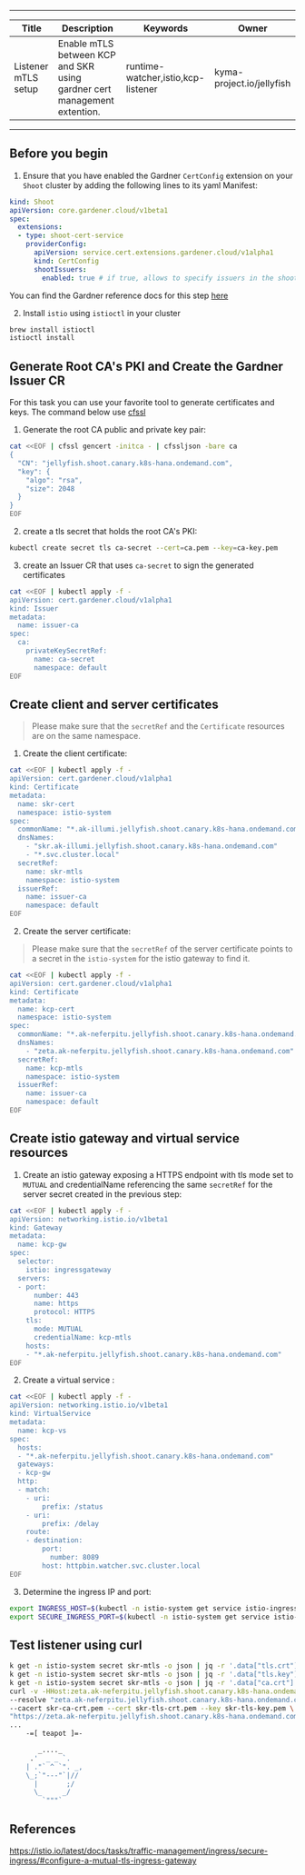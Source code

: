 
---

| Title  | Description  |  Keywords | Owner  |
| ------------ | ------------ | ------------ | ------------ |
| Listener mTLS setup  | Enable mTLS between KCP and SKR using gardner cert management extention.   |  runtime-watcher,istio,kcp-listener | kyma-project.io/jellyfish   |

---

## Before you begin

1. Ensure that you have enabled the Gardner `CertConfig` extension on your `Shoot` cluster by adding the following lines to its yaml Manifest:
```yaml
kind: Shoot
apiVersion: core.gardener.cloud/v1beta1
spec:
  extensions:
  - type: shoot-cert-service
    providerConfig:
      apiVersion: service.cert.extensions.gardener.cloud/v1alpha1
      kind: CertConfig
      shootIssuers:
        enabled: true # if true, allows to specify issuers in the shoot cluster
```
You can find the Gardner reference docs for this step [here](https://github.com/gardener/gardener-extension-shoot-cert-service/blob/47292b079fc3ea3e4014781a661957b067c0a007/docs/usage/custom_shoot_issuer.md?plain=1#L53-L71)

2. Install `istio` using `istioctl` in your cluster
```sh
brew install istioctl
istioctl install
```

## Generate Root CA's PKI and Create the Gardner Issuer CR

For this task you can use your favorite tool to generate certificates and keys. The command below use [cfssl](https://github.com/cloudflare/cfssl)

1. Generate the root CA public and private key pair:
```sh
cat <<EOF | cfssl gencert -initca - | cfssljson -bare ca
{
  "CN": "jellyfish.shoot.canary.k8s-hana.ondemand.com",
  "key": {
    "algo": "rsa",
    "size": 2048
  }
}
EOF
```
2. create a tls secret that holds the root CA's PKI:
```sh
kubectl create secret tls ca-secret --cert=ca.pem --key=ca-key.pem
```
3. create an Issuer CR that uses `ca-secret` to sign the generated certificates
```sh
cat <<EOF | kubectl apply -f -
apiVersion: cert.gardener.cloud/v1alpha1
kind: Issuer
metadata:
  name: issuer-ca
spec:
  ca:
    privateKeySecretRef:
      name: ca-secret
      namespace: default
EOF
```

## Create client and server certificates

> Please make sure that the `secretRef` and the `Certificate` resources are on the same namespace.

1. Create the client certificate:

```sh
cat <<EOF | kubectl apply -f -
apiVersion: cert.gardener.cloud/v1alpha1
kind: Certificate
metadata:
  name: skr-cert
  namespace: istio-system
spec:
  commonName: "*.ak-illumi.jellyfish.shoot.canary.k8s-hana.ondemand.com"
  dnsNames:
    - "skr.ak-illumi.jellyfish.shoot.canary.k8s-hana.ondemand.com"
    - "*.svc.cluster.local"
  secretRef:
    name: skr-mtls
    namespace: istio-system
  issuerRef:
    name: issuer-ca
    namespace: default
EOF
```

2. Create the server certificate:

> Please make sure that the `secretRef` of the server certificate points to a secret in the `istio-system` for the istio gateway to find it.

```sh
cat <<EOF | kubectl apply -f -
apiVersion: cert.gardener.cloud/v1alpha1
kind: Certificate
metadata:
  name: kcp-cert
  namespace: istio-system
spec:
  commonName: "*.ak-neferpitu.jellyfish.shoot.canary.k8s-hana.ondemand.com"
  dnsNames:
    - "zeta.ak-neferpitu.jellyfish.shoot.canary.k8s-hana.ondemand.com"
  secretRef:
    name: kcp-mtls
    namespace: istio-system
  issuerRef:
    name: issuer-ca
    namespace: default
EOF
```
<!-- TODO: deploy listener sample -->

## Create istio gateway and virtual service resources

1. Create an istio gateway exposing a HTTPS endpoint with tls mode set to `MUTUAL` and credentialName referencing the same `secretRef` for the server secret created in the previous step:
```sh
cat <<EOF | kubectl apply -f -
apiVersion: networking.istio.io/v1beta1
kind: Gateway
metadata:
  name: kcp-gw
spec:
  selector:
    istio: ingressgateway
  servers:
  - port:
      number: 443
      name: https
      protocol: HTTPS
    tls:
      mode: MUTUAL
      credentialName: kcp-mtls
    hosts:
    - "*.ak-neferpitu.jellyfish.shoot.canary.k8s-hana.ondemand.com"
EOF
```
2. Create a virtual service :
```sh
cat <<EOF | kubectl apply -f -
apiVersion: networking.istio.io/v1beta1
kind: VirtualService
metadata:
  name: kcp-vs
spec:
  hosts:
  - "*.ak-neferpitu.jellyfish.shoot.canary.k8s-hana.ondemand.com"
  gateways:
  - kcp-gw
  http:
  - match:
    - uri:
        prefix: /status
    - uri:
        prefix: /delay
    route:
    - destination:
        port:
          number: 8089
        host: httpbin.watcher.svc.cluster.local
EOF
```
3. Determine the ingress IP and port:
```sh
export INGRESS_HOST=$(kubectl -n istio-system get service istio-ingressgateway -o jsonpath='{.status.loadBalancer.ingress[0].ip}') && \
export SECURE_INGRESS_PORT=$(kubectl -n istio-system get service istio-ingressgateway -o jsonpath='{.spec.ports[?(@.name=="https")].port}')
```

## Test listener using curl

```sh
k get -n istio-system secret skr-mtls -o json | jq -r '.data["tls.crt"]' | base64 --decode > skr-tls-crt.pem && \
k get -n istio-system secret skr-mtls -o json | jq -r '.data["tls.key"]' | base64 --decode > skr-tls-key.pem && \
k get -n istio-system secret skr-mtls -o json | jq -r '.data["ca.crt"]' | base64 --decode > skr-ca-crt.pem
curl -v -HHost:zeta.ak-neferpitu.jellyfish.shoot.canary.k8s-hana.ondemand.com \
--resolve "zeta.ak-neferpitu.jellyfish.shoot.canary.k8s-hana.ondemand.com:$SECURE_INGRESS_PORT:$INGRESS_HOST" \
--cacert skr-ca-crt.pem --cert skr-tls-crt.pem --key skr-tls-key.pem \
"https://zeta.ak-neferpitu.jellyfish.shoot.canary.k8s-hana.ondemand.com:$SECURE_INGRESS_PORT/status/418"
...
    -=[ teapot ]=-

       _...._
     .'  _ _ `.
    | ."` ^ `". _,
    \_;`"---"`|//
      |       ;/
      \_     _/
        `"""`
```

<!-- TODO: add cleanup steps -->

## References
https://istio.io/latest/docs/tasks/traffic-management/ingress/secure-ingress/#configure-a-mutual-tls-ingress-gateway
